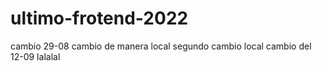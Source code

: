 # ultimo-frotend-2022
cambio 29-08
cambio de manera local
segundo cambio local
cambio del 12-09
lalalal